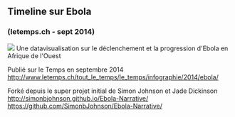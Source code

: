 ## Timeline sur Ebola
### (letemps.ch - sept 2014)

![](http://www.letemps.ch/tout_le_temps/le_temps/infographie/2014/ebola/css/image.jpg)
Une datavisualisation sur le déclenchement et la progression d'Ebola en Afrique de l'Ouest 

Publié sur le Temps en septembre 2014
http://www.letemps.ch/tout_le_temps/le_temps/infographie/2014/ebola/

Forké depuis le super projet initial de Simon Johnson et Jade Dickinson
http://simonbjohnson.github.io/Ebola-Narrative/
https://github.com/SimonbJohnson/Ebola-Narrative/
